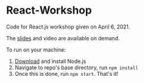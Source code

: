 # React-Workshop

Code for React.js workshop given on April 6, 2021.

The [slides](https://docs.google.com/presentation/d/1BAdka8eR8wwrEUtqIFnyZD9TJV1SYghYHovDW9_zdbA/edit?usp=sharing) and video are available on demand.

To run on your machine:
1. [Download](https://nodejs.org/en/) and install Node.js
2. Navigate to repo's base directory, run `npm install`
3. Once this is done, run `npm start`. That's it!
